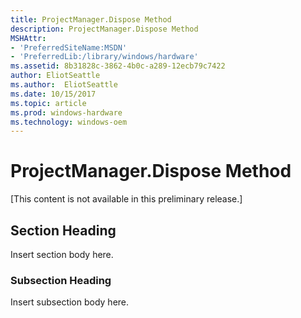 ```yaml
---
title: ProjectManager.Dispose Method
description: ProjectManager.Dispose Method
MSHAttr:
- 'PreferredSiteName:MSDN'
- 'PreferredLib:/library/windows/hardware'
ms.assetid: 8b31828c-3862-4b0c-a289-12ecb79c7422
author: EliotSeattle
ms.author:  EliotSeattle
ms.date: 10/15/2017
ms.topic: article
ms.prod: windows-hardware
ms.technology: windows-oem
---
```


# ProjectManager.Dispose Method


\[This content is not available in this preliminary release.\]

## <span id="Section_Heading"></span><span id="section_heading"></span><span id="SECTION_HEADING"></span>Section Heading


Insert section body here.

### <span id="Subsection_Heading"></span><span id="subsection_heading"></span><span id="SUBSECTION_HEADING"></span>Subsection Heading

Insert subsection body here.

 

 






